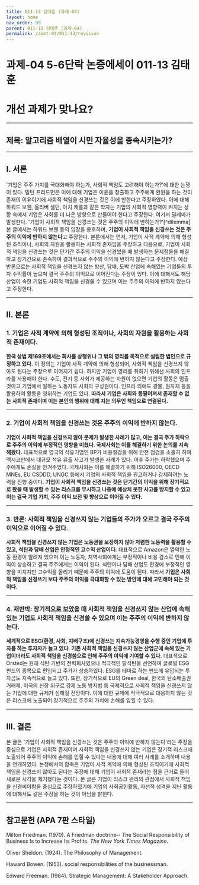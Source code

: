 ```yaml
---
title: 011-13 김태훈 (과제-04)
layout: home
nav_order: 99
parent: 011-13 김태훈 (과제-04)
permalink: /asmt-04/011-13/revision
---
```


# 과제-04 5-6단락 논증에세이 011-13 김태훈 

# 개선 과제가 맞나요?

---

## 제목: 알고리즘 배열이 시민 자율성을 종속시키는가?

---

## I. 서론

'기업은 주주 가치를 극대화해야 하는가, 사회적 책임도 고려해야 하는가?'에 대한 논쟁이 있다. 밀턴 프리드먼은 이에 대해 기업은 이윤을 창출하고 주주에게 환원을 하는 것이 존재의 이유이기에 사회적 책임을 신경쓰는 것은 이에 반한다고 주장하였다. 이에 대해 하워드 보웬, 올리버 셀던, 아치 캐롤과 같은 학자는 기업의 사회적 영향력이 커지는 상황 속에서 기업은 사회를 더 나은 방향으로 만들어야 한다고 주장한다. 여기서 딜레마가 발생한다. '기업이 사회적 책임을 신경쓰는 것은 주주의 이익에 반하는가?'[^dilemma] 본 글에서는 하워드 보웬 등의 입장을 옹호하며, **기업이 사회적 책임을 신경쓰는 것은 주주의 이익에 반하지 않는다**고 주장한다. 본론에서는 먼저, 기업이 사적 계약에 의해 형성된 조직이나, 사회의 자원을 활용하는 사회적 존재임을 주장하고 다음으로, 기업이 사회적 책임을 신경쓰는 것은 단기간 주주의 이익을 신경썼을 때 발생하는 문제점들을 해결하고 장기간으로 존속하여 결과적으로 주주의 이익에 반하지 않는다고 주장한다. 예상 반론으로는 사회적 책임을 신경쓰지 않는 방산, 담배, 도박 산업에 속해있는 기업들의 투자 수익률이 높으며 결국 주주의 이익으로 이어진다는 주장이 있다. 이에 대해서도 해당 산업이 속한 기업도 사회적 책임을 신경쓸 수 있으며 이는 주주의 이익에 반하지 않는다고 주장한다.

---

## II. 본론

### 1. 기업은 사적 계약에 의해 형성된 조직이나, 사회의 자원을 활용하는 사회적 존재이다.

**한국 상법 제169조에서는 회사를 상행위나 그 밖의 영리를 목적으로 설립한 법인으로 규정하고 있다.** 이 정의는 기업이 사적 계약에 의해 형성되어, 사회적 책임을 신경쓰지 않아도 된다는 주장으로 이어지기 쉽다. 하지만 기업이 영리를 취하기 위해선 사회의 인프라를 사용해야 한다. 수도, 전기 등 사회가 제공하는 자원이 없으면 기업의 활동은 멈출 것이고 기업에서 일하는 노동자도 사회의 구성원이다. 인프라 외에도 광물, 원자재 등을 활용하여 활동을 영위하는 기업도 있다. **따라서 기업은 사회와 동떨어져서 존재할 수 없는 사회적 존재이며 이는 본인의 행위에 대해 지는 의무인 책임으로 연결된다.**

---

### 2. 기업이 사회적 책임을 신경쓰는 것은 주주의 이익에 반하지 않는다.

**기업이 사회적 책임을 신경쓰지 않아 문제가 발생한 사례가 많고, 이는 결국 주가 하락으로 주주의 이익에 부정적인 영향을 미쳤다. 국제사회는 이를 해결하기 위한 논의를 지속해왔다.** 대표적으로 영국의 석유기업인 BP가 비용절감을 위해 안전 점검을 소홀히 하여 멕시코만에서 대규모 석유 유출 사고가 발생한 사례가 있다. 이후 주가는 하락했으며 주주에게도 손실을 안겨주었다. 국제사회는 이를 해결하기 위해 ISO26000, OECD MNEs, EU CSDDD, UNGC 등에서 기업의 사회적 책임을 권고하거나 강제하려는 노력을 진행 중이다.
 **기업이 사회적 책임을 신경쓰는 것은 단기간의 이익을 위해 장기적으로 봤을 때 발생할 수 있는 리스크를 무시하고 나중에 예상치 못한 사고를 방지할 수 있고 이는 결국 기업 가치, 주주 이익 보전 및 향상으로 이어질 수 있다.**

---

### 3. 반론: 사회적 책임을 신경쓰지 않는 기업들의 주가가 오르고 결국 주주의 이익으로 이어질 수 있다.

**사회적 책임을 신경쓰지 않는 기업은 노동권을 보장하지 않아 저렴한 노동력을 활용할 수 있고, 석탄과 담배 산업은 안정적인 고수익 산업이다.** 대표적으로 Amazon은 열악한 노동 환경이 알려져 있으며 이는 노동자, 지역사회에게는 부정적이나 비용 감소로 인해 이익이 상승하고 결국 주주에게는 이익이 된다. 석탄이나 담배 산업도 환경에 부정적인 영향을 미치지만 고수익을 올리기 때문에 주주의 이익에 도움이 된다. 따라서 **기업은 사회적 책임을 신경쓰기 보다 주주의 이익을 극대화할 수 있는 방안에 대해 고민해야 되는 것이다.**

---

### 4. 재반박: 장기적으로 보았을 때 사회적 책임을 신경쓰지 않는 산업에 속해 있는 기업도 사회적 책임을 신경쓸 수 있으며 이는 주주의 이익에 반하지 않는다.

**세계적으로 ESG(환경, 사회, 지배구조)에 신경쓰는 지속가능경영을 수행 중인 기업에 투자를 하는 투자자가 늘고 있다. 기존 사회적 책임을 신경쓰지 않는 산업군에 속해 있는 기업이더라도 사회적 책임을 신경씀으로 인해 주주의 이익에 기여할 수 있다.** 
대표적으로 Orsted는 원래 석탄 기반의 전력회사였으나 적극적인 탈석탄을 선언하여 글로벌 ESG 펀드의 종목으로 편입되고 주가가 상승하였다. ESG를 테마로 하는 펀드에 유입되는 투자금도 지속적으로 늘고 있다. 또한, 장기적으로 EU의 Green deal, 한국의 탄소배출권 거래제, 미국의 신장 위구르 강제 노동 방지법 등 국제적으로 사회적 책임을 신경쓰지 않는 기업에 대한 규제가 심해질 전망이다. 이에 대한 규제에 적극적으로 대응하지 않는 것은 리스크에 노출되어 장기적으로 주주의 가치에 손해를 입힐 수 있다.

---

## III. 결론 

본 글은 '기업이 사회적 책임을 신경쓰는 것은 주주의 이익에 반하지 않는다'라는 주장을 중심으로 기업은 사회적 존재이며 사회적 책임을 신경쓰지 않는 기업은 장기적 리스크에 노출되어 주주의 이익에 손해를 입힐 수 있다는 내용에 대해 여러 사례를 소개하며 내용을 전개하였다. 논쟁에서의 함축은 기업이 사적 계약에 의해 형성된 조직이기에 사회적 책임을 신경쓰지 않아도 된다는 주장에 대해 기업이 사회적 존재라는 점을 근거로 들어 새로운 시각을 제기했다는 것이다. 본 글은 기업이 리스크 관리의 관점에서 사회적 책임을 신경써야함을 중심으로 주장하였기에 기업의 사회공헌활동, 자선적 성격을 지닌 활동에 대해서도 같은 주장을 하는 것이 아님을 밝힌다. 

---

## 참고문헌 (APA 7판 스타일)

Milton Friedman. (1970). A Friedman doctrine‐- The Social Responsibility of Business Is to Increase Its Profits. *The New York Times Magazine*.

Oliver Sheldon. (1924). The Philosophy of Management. 

Haward Bowen. (1953). social responsibilities of the businessman.

Edward Freeman. (1984). Strategic Management: A Stakeholder Approach.